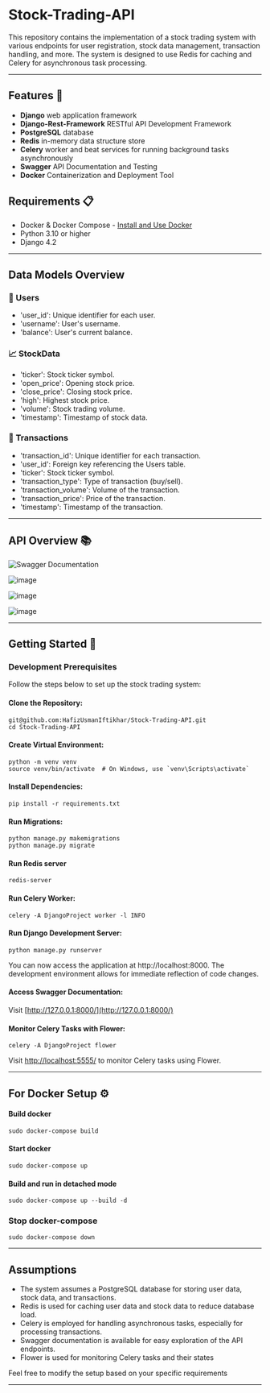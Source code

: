 # Stock-Trading-API

This repository contains the implementation of a stock trading system with various endpoints for user registration, stock data management, transaction handling, and more. The system is designed to use Redis for caching and Celery for asynchronous task processing.

---

## Features 🚀

- **Django** web application framework
- **Django-Rest-Framework** RESTful API Development Framework
- **PostgreSQL** database
- **Redis** in-memory data structure store
- **Celery** worker and beat services for running background tasks asynchronously
- **Swagger** API Documentation and Testing
- **Docker** Containerization and Deployment Tool
  

## Requirements 📋

- Docker & Docker Compose - [Install and Use Docker](https://www.digitalocean.com/community/tutorials/how-to-install-and-use-docker-on-ubuntu-20-04)
- Python 3.10 or higher
- Django 4.2

---


## Data Models Overview
### 🤵 Users

   - 'user_id': Unique identifier for each user.
   - 'username': User's username.
   - 'balance': User's current balance.

### 📈  StockData

   - 'ticker': Stock ticker symbol.
   -  'open_price': Opening stock price.
   -  'close_price': Closing stock price.
   -  'high': Highest stock price.
   -  'volume': Stock trading volume.
   -  'timestamp': Timestamp of stock data.
     

### 🔄 Transactions

   - 'transaction_id': Unique identifier for each transaction.
   - 'user_id': Foreign key referencing the Users table.
   - 'ticker': Stock ticker symbol.
   - 'transaction_type': Type of transaction (buy/sell).
   - 'transaction_volume': Volume of the transaction.
   - 'transaction_price': Price of the transaction.
   - 'timestamp': Timestamp of the transaction.

---
## API Overview 📚
![Swagger Documentation](https://github.com/HafizUsmanIftikhar/Stock-Trading-API/assets/102325194/df66f3ac-f546-411e-b8e0-e55ad8502ed5)

![image](https://github.com/HafizUsmanIftikhar/Stock-Trading-API/assets/102325194/57ff1f17-7707-46dc-b9e0-20de619d8802)

![image](https://github.com/HafizUsmanIftikhar/Stock-Trading-API/assets/102325194/b32879a1-f126-40e9-b537-80cc0a2867c4)

![image](https://github.com/HafizUsmanIftikhar/Stock-Trading-API/assets/102325194/658d0fea-6b4b-4364-bfe8-1a228b81b125)

---

## Getting Started 🏁

### Development Prerequisites

Follow the steps below to set up the stock trading system:

#### Clone the Repository:

```
git@github.com:HafizUsmanIftikhar/Stock-Trading-API.git
cd Stock-Trading-API
```
#### Create Virtual Environment:
```
python -m venv venv
source venv/bin/activate  # On Windows, use `venv\Scripts\activate`

```
#### Install Dependencies:

```
pip install -r requirements.txt

```

#### Run Migrations:
```
python manage.py makemigrations
python manage.py migrate

```
#### Run Redis server
```
redis-server
```

#### Run Celery Worker:
```
celery -A DjangoProject worker -l INFO

```

#### Run Django Development Server:

```
python manage.py runserver
```
You can now access the application at http://localhost:8000. The development environment allows for immediate reflection of code changes.


#### Access Swagger Documentation:

Visit [http://127.0.0.1:8000/](http://127.0.0.1:8000/)


#### Monitor Celery Tasks with Flower:
```
celery -A DjangoProject flower
```
Visit [http://localhost:5555/](http://localhost:5555/) to monitor Celery tasks using Flower.

---


## For Docker Setup ⚙️

#### Build docker

```
sudo docker-compose build
```

#### Start docker

```
sudo docker-compose up
```

#### Build and run in detached mode

```
sudo docker-compose up --build -d
```

### Stop docker-compose

```
sudo docker-compose down
```
---

## Assumptions
- The system assumes a PostgreSQL database for storing user data, stock data, and transactions.
- Redis is used for caching user data and stock data to reduce database load.
- Celery is employed for handling asynchronous tasks, especially for processing transactions.
- Swagger documentation is available for easy exploration of the API endpoints.
- Flower is used for monitoring Celery tasks and their states

Feel free to modify the setup based on your specific requirements

---


